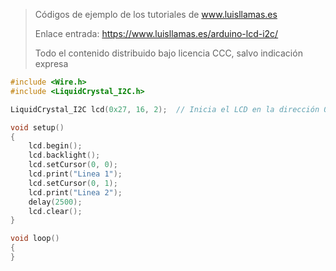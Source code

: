 > Códigos de ejemplo de los tutoriales de www.luisllamas.es
>
> Enlace entrada: https://www.luisllamas.es/arduino-lcd-i2c/
>
> Todo el contenido distribuido bajo licencia CCC, salvo indicación expresa

```cpp
#include <Wire.h> 
#include <LiquidCrystal_I2C.h>

LiquidCrystal_I2C lcd(0x27, 16, 2);  // Inicia el LCD en la dirección 0x27, con 16 caracteres y 2 líneas

void setup()
{
	lcd.begin();                      
	lcd.backlight();
	lcd.setCursor(0, 0);
	lcd.print("Linea 1");
	lcd.setCursor(0, 1);
	lcd.print("Linea 2");
	delay(2500);
	lcd.clear();
}

void loop()
{
}
```